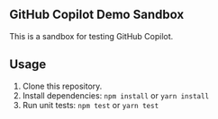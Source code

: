 ## GitHub Copilot Demo Sandbox

This is a sandbox for testing GitHub Copilot.

## Usage

1. Clone this repository.
2. Install dependencies: `npm install` or `yarn install`
3. Run unit tests: `npm test` or `yarn test`